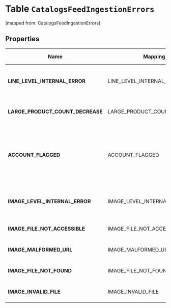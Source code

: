 
# Table `CatalogsFeedIngestionErrors`
(mapped from: CatalogsFeedIngestionErrors)

## Properties
Name | Mapping | SQL Type | Default | Type | Description | Notes
---- | ------- | -------- | ------- | ---- | ----------- | -----
**LINE_LEVEL_INTERNAL_ERROR** | LINE_LEVEL_INTERNAL_ERROR | int |  | **kotlin.Int** | We experienced a technical difficulty and were unable to ingest this some items. The next ingestion will happen in 24 hours. |  [optional]
**LARGE_PRODUCT_COUNT_DECREASE** | LARGE_PRODUCT_COUNT_DECREASE | int |  | [**LARGE_PRODUCT_COUNT_DECREASE**](#LARGEPRODUCTCOUNTDECREASE) | The product count has decreased by more than 99% compared to the last successful ingestion. |  [optional]
**ACCOUNT_FLAGGED** | ACCOUNT_FLAGGED | int |  | **kotlin.Int** | We detected an issue with your account and are not currently ingesting your items. Please review our policies at policy.pinterest.com/community-guidelines#section-spam or contact us at help.pinterest.com/contact for more information. |  [optional]
**IMAGE_LEVEL_INTERNAL_ERROR** | IMAGE_LEVEL_INTERNAL_ERROR | int |  | **kotlin.Int** | We experienced a technical difficulty and were unable to download some images. The next download attempt will happen in 24 hours. |  [optional]
**IMAGE_FILE_NOT_ACCESSIBLE** | IMAGE_FILE_NOT_ACCESSIBLE | int |  | **kotlin.Int** | Image files are unreadable. Please upload new files to continue. |  [optional]
**IMAGE_MALFORMED_URL** | IMAGE_MALFORMED_URL | int |  | **kotlin.Int** | Image files are unreadable. Please check your link and upload new files to continue. |  [optional]
**IMAGE_FILE_NOT_FOUND** | IMAGE_FILE_NOT_FOUND | int |  | **kotlin.Int** | Image files are unreadable. Please upload new files to continue. |  [optional]
**IMAGE_INVALID_FILE** | IMAGE_INVALID_FILE | int |  | **kotlin.Int** | Image files are unreadable. Please upload new files to continue. |  [optional]











